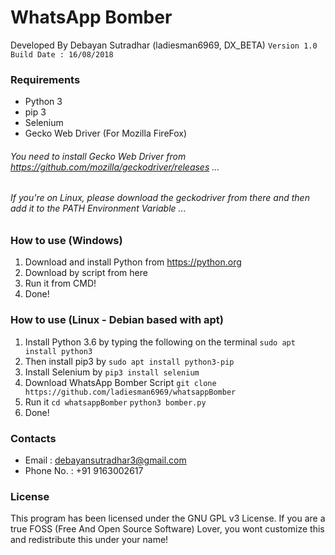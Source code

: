 # WhatsApp Bomber
Developed By Debayan Sutradhar (ladiesman6969, DX_BETA)
 ``` Version 1.0 ```
 ```Build Date : 16/08/2018 ```

### Requirements
* Python 3
* pip 3
* Selenium
* Gecko Web Driver (For Mozilla FireFox)

###### You need to install Gecko Web Driver from https://github.com/mozilla/geckodriver/releases ...
###### If you're on Linux, please download the geckodriver from there and then add it to the PATH Environment Variable ...

### How to use (Windows)
1. Download and install Python from https://python.org
2. Download by script from here 
3. Run it from CMD!
4. Done!

### How to use (Linux - Debian based with apt)
1. Install Python 3.6 by typing the following on the terminal
 ``` sudo apt install python3 ```
3. Then install pip3 by
 ``` sudo apt install python3-pip ```
5. Install Selenium by
 ``` pip3 install selenium ```
7. Download WhatsApp Bomber Script
 ``` git clone https://github.com/ladiesman6969/whatsappBomber ```
9. Run it
 ``` cd whatsappBomber ```
 ```python3 bomber.py ```
10. Done!

### Contacts
* Email : debayansutradhar3@gmail.com
* Phone No. : +91 9163002617

### License
This program has been licensed under the GNU GPL v3 License.
If you are a true FOSS (Free And Open Source Software) Lover, you wont customize this and redistribute this under your name!
